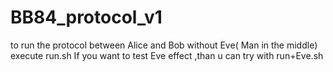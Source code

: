 # BB84_protocol_v1
to run the protocol between Alice and Bob without Eve( Man in the middle) execute run.sh
If you want to test Eve effect ,than u can try with run+Eve.sh
